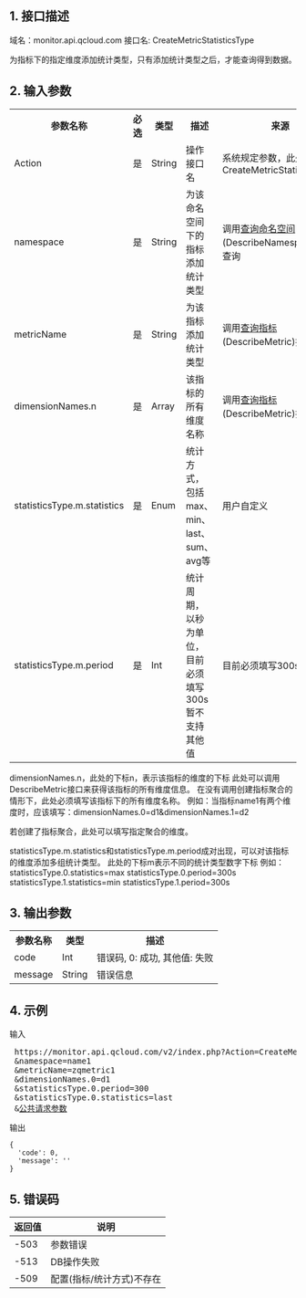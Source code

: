 ## 1. 接口描述
 
域名：monitor.api.qcloud.com
接口名: CreateMetricStatisticsType

为指标下的指定维度添加统计类型，只有添加统计类型之后，才能查询得到数据。

## 2. 输入参数
 
<table class="t"><tbody><tr>
<th><b>参数名称</b></th>
<th><b>必选</b></th>
<th><b>类型</b></th>
<th><b>描述</b></th>
<th><b>来源</b></th>
<tr>
<td> Action
<td> 是
<td> String
<td>操作接口名
<td>系统规定参数，此处取值：CreateMetricStatisticsType
<tr>
<td> namespace
<td>是
<td> String
<td> 为该命名空间下的指标添加统计类型
<td>调用<a href="/doc/api/255/查询命名空间" title="查询命名空间">查询命名空间</a>(DescribeNamespace)接口查询
<tr>
<td> metricName
<td>是
<td> String
<td> 为该指标添加统计类型
<td>调用<a href="/doc/api/255/查询指标" title="查询指标">查询指标</a>(DescribeMetric)接口查询
<tr>
<td> dimensionNames.n
<td> 是
<td> Array
<td> 该指标的所有维度名称
<td>调用<a href="/doc/api/255/查询指标" title="查询指标">查询指标</a>(DescribeMetric)接口查询
<tr>
<td> statisticsType.m.statistics
<td> 是
<td> Enum
<td>  统计方式，包括max、min、last、sum、avg等
<td>用户自定义
<tr>
<td> statisticsType.m.period
<td> 是
<td> Int
<td> 统计周期，以秒为单位，目前必须填写300s暂不支持其他值
<td>目前必须填写300s
</tbody></table>

dimensionNames.n，此处的下标n，表示该指标的维度的下标
此处可以调用 DescribeMetric接口来获得该指标的所有维度信息。
在没有调用创建指标聚合的情形下，此处必须填写该指标下的所有维度名称。
例如：当指标name1有两个维度时，应该填写：dimensionNames.0=d1&dimensionNames.1=d2

若创建了指标聚合，此处可以填写指定聚合的维度。

statisticsType.m.statistics和statisticsType.m.period成对出现，可以对该指标的维度添加多组统计类型。
此处的下标m表示不同的统计类型数字下标
例如：   statisticsType.0.statistics=max  statisticsType.0.period=300s
              statisticsType.1.statistics=min  statisticsType.1.period=300s

## 3. 输出参数
 
<table class="t"><tbody><tr>
<th><b>参数名称</b></th>
<th><b>类型</b></th>
<th><b>描述</b></th>
<tr>
<td> code
<td> Int
<td> 错误码, 0: 成功, 其他值: 失败
<tr>
<td> message
<td> String
<td> 错误信息
</tbody></table>

## 4. 示例
 
输入

<pre>
 https://monitor.api.qcloud.com/v2/index.php?Action=CreateMetricStatisticsType
 &namespace=name1
 &metricName=zqmetric1
 &dimensionNames.0=d1
 &statisticsType.0.period=300
 &statisticsType.0.statistics=last
 &<a href="https://www.qcloud.com/doc/api/229/6976">公共请求参数</a>
</pre>

输出
```
{
  'code': 0,
  'message': ''
}
```

## 5. 错误码

| 返回值 | 说明 |
|---------|---------|
|-503 | 参数错误 | 
|-513 | DB操作失败 | 
|-509 | 配置(指标/统计方式)不存在 | 